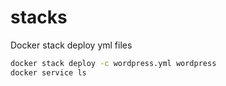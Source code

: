 # stacks

Docker stack deploy yml files

```bash
docker stack deploy -c wordpress.yml wordpress
docker service ls
```